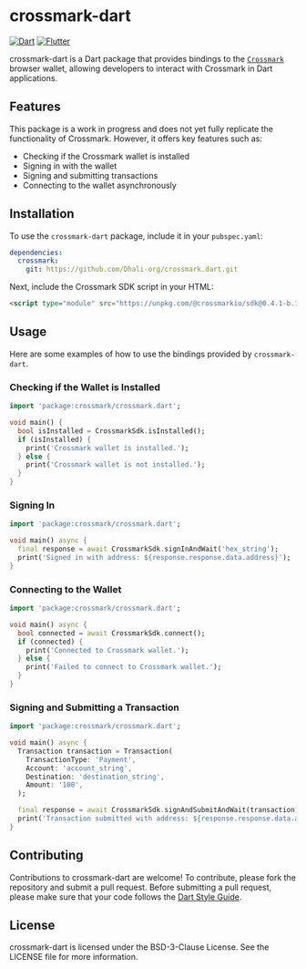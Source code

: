 # crossmark-dart

[![Dart](https://img.shields.io/badge/Dart-%230175C2.svg?style=for-the-badge&logo=Dart&logoColor=white)](https://dart.dev)
[![Flutter](https://img.shields.io/badge/Flutter-%2302569B.svg?style=for-the-badge&logo=Flutter&logoColor=white)](https://flutter.dev)

crossmark-dart is a Dart package that provides bindings to the [`Crossmark`](https://crossmark.io/) browser wallet, allowing developers to interact with Crossmark in Dart applications.

## Features

This package is a work in progress and does not yet fully replicate the functionality of Crossmark. However, it offers key features such as:

- Checking if the Crossmark wallet is installed
- Signing in with the wallet
- Signing and submitting transactions
- Connecting to the wallet asynchronously

## Installation

To use the `crossmark-dart` package, include it in your `pubspec.yaml`:

```yaml
dependencies:
  crossmark:
    git: https://github.com/Dhali-org/crossmark.dart.git
```

Next, include the Crossmark SDK script in your HTML:

```html
<script type="module" src="https://unpkg.com/@crossmarkio/sdk@0.4.1-b.1"></script>
```

## Usage

Here are some examples of how to use the bindings provided by `crossmark-dart`.

### Checking if the Wallet is Installed

```dart
import 'package:crossmark/crossmark.dart';

void main() {
  bool isInstalled = CrossmarkSdk.isInstalled();
  if (isInstalled) {
    print('Crossmark wallet is installed.');
  } else {
    print('Crossmark wallet is not installed.');
  }
}
```

### Signing In

```dart
import 'package:crossmark/crossmark.dart';

void main() async {
  final response = await CrossmarkSdk.signInAndWait('hex_string');
  print('Signed in with address: ${response.response.data.address}');
}
```

### Connecting to the Wallet

```dart
import 'package:crossmark/crossmark.dart';

void main() async {
  bool connected = await CrossmarkSdk.connect();
  if (connected) {
    print('Connected to Crossmark wallet.');
  } else {
    print('Failed to connect to Crossmark wallet.');
  }
}
```

### Signing and Submitting a Transaction

```dart
import 'package:crossmark/crossmark.dart';

void main() async {
  Transaction transaction = Transaction(
    TransactionType: 'Payment',
    Account: 'account_string',
    Destination: 'destination_string',
    Amount: '100',
  );

  final response = await CrossmarkSdk.signAndSubmitAndWait(transaction);
  print('Transaction submitted with address: ${response.response.data.address}');
}
```

## Contributing

Contributions to crossmark-dart are welcome! To contribute, please fork the repository and submit a pull request. Before submitting a pull request, please make sure that your code follows the [Dart Style Guide](https://dart.dev/guides/language/effective-dart/style).

## License

crossmark-dart is licensed under the BSD-3-Clause License. See the LICENSE file for more information.
